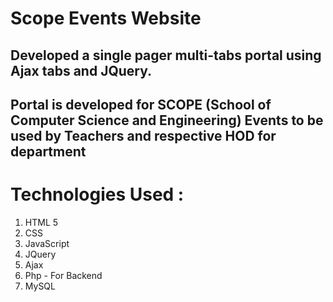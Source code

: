 # Scope Events Website
## Developed a single pager multi-tabs portal using Ajax tabs and JQuery.
## Portal is developed for SCOPE (School of Computer Science and Engineering) Events to be used by Teachers and respective HOD for department

# Technologies Used :
1. HTML 5
2. CSS
3. JavaScript
4. JQuery
5. Ajax
6. Php - For Backend
7. MySQL